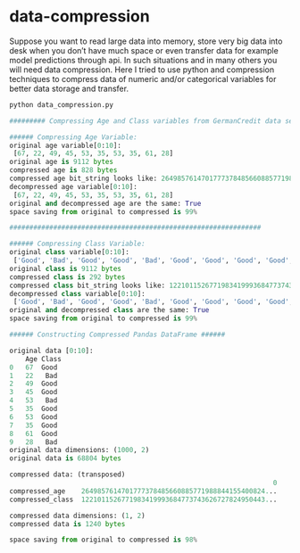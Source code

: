 # data-compression

Suppose you want to read large data into memory, store very big data into desk when you don’t have much space or even transfer data for example model predictions through api. 
In such situations and in many others you will need data compression.
Here I tried to use python and compression techniques to compress data of numeric and/or categorical variables for better data storage and transfer.

``` python
python data_compression.py

######### Compressing Age and Class variables from GermanCredit data set:

###### Compressing Age Variable:
original age variable[0:10]:
 [67, 22, 49, 45, 53, 35, 53, 35, 61, 28]
original age is 9112 bytes
compressed age is 828 bytes
compressed age bit_string looks like: 2649857614701777378485660885771988844155.....
decompressed age variable[0:10]:
 [67, 22, 49, 45, 53, 35, 53, 35, 61, 28]
original and decompressed age are the same: True
space saving from original to compressed is 99%

###############################################################

###### Compressing Class Variable:
original class variable[0:10]:
 ['Good', 'Bad', 'Good', 'Good', 'Bad', 'Good', 'Good', 'Good', 'Good', 'Bad']
original class is 9112 bytes
compressed class is 292 bytes
compressed class bit_string looks like: 1221011526771983419993684773743626727824.....
decompressed class variable[0:10]:
 ['Good', 'Bad', 'Good', 'Good', 'Bad', 'Good', 'Good', 'Good', 'Good', 'Bad']
original and decompressed class are the same: True
space saving from original to compressed is 99%

###### Constructing Compressed Pandas DataFrame ######

original data [0:10]:
    Age Class
0   67  Good
1   22   Bad
2   49  Good
3   45  Good
4   53   Bad
5   35  Good
6   53  Good
7   35  Good
8   61  Good
9   28   Bad
original data dimensions: (1000, 2)
original data is 68804 bytes

compressed data: (transposed)           
                                                                  0
compressed_age    2649857614701777378485660885771988844155400824...
compressed_class  1221011526771983419993684773743626727824950443... 

compressed data dimensions: (1, 2)
compressed data is 1240 bytes

space saving from original to compressed is 98%
```
